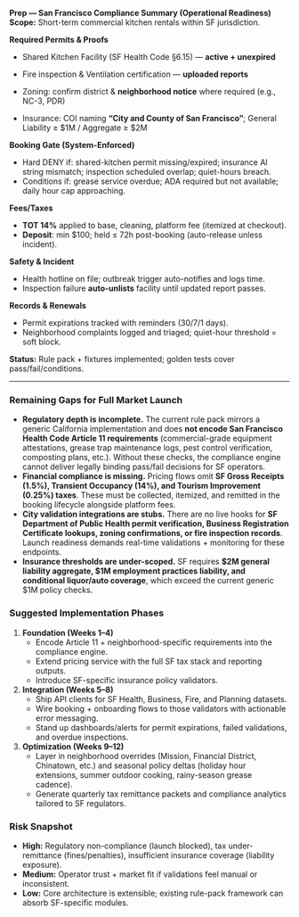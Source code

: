 **Prep — San Francisco Compliance Summary (Operational Readiness)**
**Scope:** Short-term commercial kitchen rentals within SF jurisdiction.

**Required Permits & Proofs**

* Shared Kitchen Facility (SF Health Code §6.15) — **active + unexpired**
* Fire inspection & Ventilation certification — **uploaded reports**

* Zoning: confirm district & **neighborhood notice** where required (e.g., NC-3, PDR)
* Insurance: COI naming **“City and County of San Francisco”**; General Liability ≥ $1M / Aggregate ≥ $2M

**Booking Gate (System-Enforced)**

* Hard DENY if: shared-kitchen permit missing/expired; insurance AI string mismatch; inspection scheduled overlap; quiet-hours breach.
* Conditions if: grease service overdue; ADA required but not available; daily hour cap approaching.

**Fees/Taxes**

* **TOT 14%** applied to base, cleaning, platform fee (itemized at checkout).
* **Deposit**: min $100; held ≤ 72h post-booking (auto-release unless incident).

**Safety & Incident**

* Health hotline on file; outbreak trigger auto-notifies and logs time.
* Inspection failure **auto-unlists** facility until updated report passes.

**Records & Renewals**

* Permit expirations tracked with reminders (30/7/1 days).
* Neighborhood complaints logged and triaged; quiet-hour threshold = soft block.

**Status:** Rule pack + fixtures implemented; golden tests cover pass/fail/conditions.

---

### Remaining Gaps for Full Market Launch

* **Regulatory depth is incomplete.** The current rule pack mirrors a generic California implementation and does **not encode San Francisco Health Code Article 11 requirements** (commercial-grade equipment attestations, grease trap maintenance logs, pest control verification, composting plans, etc.). Without these checks, the compliance engine cannot deliver legally binding pass/fail decisions for SF operators.
* **Financial compliance is missing.** Pricing flows omit **SF Gross Receipts (1.5%), Transient Occupancy (14%), and Tourism Improvement (0.25%) taxes**. These must be collected, itemized, and remitted in the booking lifecycle alongside platform fees.
* **City validation integrations are stubs.** There are no live hooks for **SF Department of Public Health permit verification, Business Registration Certificate lookups, zoning confirmations, or fire inspection records**. Launch readiness demands real-time validations + monitoring for these endpoints.
* **Insurance thresholds are under-scoped.** SF requires **$2M general liability aggregate, $1M employment practices liability, and conditional liquor/auto coverage**, which exceed the current generic $1M policy checks.

### Suggested Implementation Phases

1. **Foundation (Weeks 1–4)**
   * Encode Article 11 + neighborhood-specific requirements into the compliance engine.
   * Extend pricing service with the full SF tax stack and reporting outputs.
   * Introduce SF-specific insurance policy validators.
2. **Integration (Weeks 5–8)**
   * Ship API clients for SF Health, Business, Fire, and Planning datasets.
   * Wire booking + onboarding flows to those validators with actionable error messaging.
   * Stand up dashboards/alerts for permit expirations, failed validations, and overdue inspections.
3. **Optimization (Weeks 9–12)**
   * Layer in neighborhood overrides (Mission, Financial District, Chinatown, etc.) and seasonal policy deltas (holiday hour extensions, summer outdoor cooking, rainy-season grease cadence).
   * Generate quarterly tax remittance packets and compliance analytics tailored to SF regulators.

### Risk Snapshot

* **High:** Regulatory non-compliance (launch blocked), tax under-remittance (fines/penalties), insufficient insurance coverage (liability exposure).
* **Medium:** Operator trust + market fit if validations feel manual or inconsistent.
* **Low:** Core architecture is extensible; existing rule-pack framework can absorb SF-specific modules.
